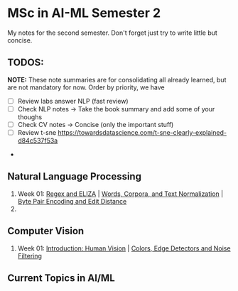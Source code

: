 # MSc in AI-ML Semester 2

My notes for the second semester. Don't forget just try to write little but concise.

## TODOS:

**NOTE:** These note summaries are for consolidating all already learned, but are not mandatory for now.
Order by priority, we have
- [ ] Review labs answer NLP (fast review)
- [ ] Check NLP notes -> Take the book summary and add some of your thoughs
- [ ] Check CV notes -> Concise (only the important stuff)
- [ ] Review t-sne https://towardsdatascience.com/t-sne-clearly-explained-d84c537f53a
-

## Natural Language Processing
1. Week 01: [Regex and ELIZA](nlp/001_nlp_regex.md) | [Words, Corpora, and Text Normalization](nlp/002_nlp_text_normalization.md) | [Byte Pair Encoding and Edit Distance](nlp/003_nlp_byte_pair_edit_distance.md)
2. 

## Computer Vision

1. Week 01: [Introduction: Human Vision](computer_vision/001_cv_human_vision.md) | [Colors, Edge Detectors and Noise Filtering]()

## Current Topics in AI/ML